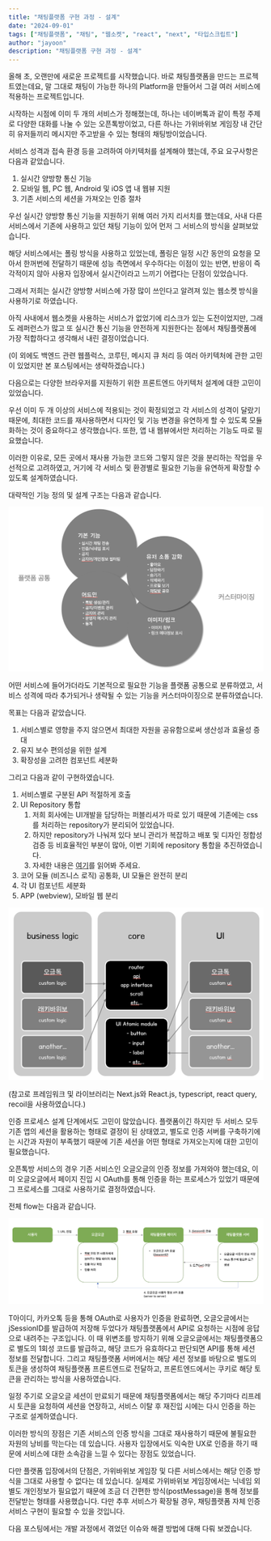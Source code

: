 ```yaml
---
title: "채팅플랫폼 구현 과정 - 설계"
date: "2024-09-01"
tags: ["채팅플랫폼", "채팅", "웹소켓", "react", "next", "타입스크립트"]
author: "jayoon"
description: "채팅플랫폼 구현 과정 - 설계"
---
```


올해 초, 오랜만에 새로운 프로젝트를 시작했습니다. 바로 채팅플랫폼을 만드는 프로젝트였는데요, 말 그대로 채팅이 가능한 하나의 Platform을 만들어서 그걸 여러 서비스에 적용하는 프로젝트입니다.

시작하는 시점에 이미 두 개의 서비스가 정해졌는데, 하나는 네이버톡과 같이 특정 주제로 다양한 대화를 나눌 수 있는 오픈톡방이었고, 다른 하나는 가위바위보 게임장 내 간단히 유저들끼리 메시지만 주고받을 수 있는 형태의 채팅방이었습니다.

서비스 성격과 접속 환경 등을 고려하여 아키텍처를 설계해야 했는데, 주요 요구사항은 다음과 같았습니다.

1. 실시간 양방향 통신 기능
2. 모바일 웹, PC 웹, Android 및 iOS 앱 내 웹뷰 지원
3. 기존 서비스의 세션을 가져오는 인증 절차

우선 실시간 양방향 통신 기능을 지원하기 위해 여러 가지 리서치를 했는데요, 사내 다른 서비스에서 기존에 사용하고 있던 채팅 기능이 있어 먼저 그 서비스의 방식을 살펴보았습니다.

해당 서비스에서는 폴링 방식을 사용하고 있었는데, 폴링은 일정 시간 동안의 요청을 모아서 한꺼번에 전달하기 때문에 성능 측면에서 우수하다는 이점이 있는 반면, 반응이 즉각적이지 않아 사용자 입장에서 실시간이라고 느끼기 어렵다는 단점이 있었습니다.

그래서 저희는 실시간 양방향 서비스에 가장 많이 쓰인다고 알려져 있는 웹소켓 방식을 사용하기로 하였습니다.

아직 사내에서 웹소켓을 사용하는 서비스가 없었기에 리스크가 있는 도전이었지만, 그래도 레퍼런스가 많고 또 실시간 통신 기능을 안전하게 지원한다는 점에서 채팅플랫폼에 가장 적합하다고 생각해서 내린 결정이었습니다.

(이 외에도 백엔드 관련 웹플럭스, 코루틴, 메시지 큐 처리 등 여러 아키텍처에 관한 고민이 있었지만 본 포스팅에서는 생략하겠습니다.)

다음으로는 다양한 브라우저를 지원하기 위한 프론트엔드 아키텍처 설계에 대한 고민이 있었습니다.

우선 이미 두 개 이상의 서비스에 적용되는 것이 확정되었고 각 서비스의 성격이 달랐기 때문에, 최대한 코드를 재사용하면서 디자인 및 기능 변경을 유연하게 할 수 있도록 모듈화하는 것이 중요하다고 생각했습니다. 또한, 앱 내 웹뷰에서만 처리하는 기능도 따로 필요했습니다.

이러한 이유로, 모든 곳에서 재사용 가능한 코드와 그렇지 않은 것을 분리하는 작업을 우선적으로 고려하였고, 거기에 각 서비스 및 환경별로 필요한 기능을 유연하게 확장할 수 있도록 설계하였습니다.

대략적인 기능 정의 및 설계 구조는 다음과 같습니다.

![chat_1](./chat_1.png)

어떤 서비스에 들어가더라도 기본적으로 필요한 기능을 플랫폼 공통으로 분류하였고, 서비스 성격에 따라 추가되거나 생략될 수 있는 기능을 커스터마이징으로 분류하였습니다.

목표는 다음과 같았습니다.

1. 서비스별로 영향을 주지 않으면서 최대한 자원을 공유함으로써 생산성과 효율성 증대
2. 유지 보수 편의성을 위한 설계
3. 확장성을 고려한 컴포넌트 세분화

그리고 다음과 같이 구현하였습니다.

1. 서비스별로 구분된 API 적절하게 호출
2. UI Repository 통합
   1. 저희 회사에는 UI개발을 담당하는 퍼블리셔가 따로 있기 때문에 기존에는 css를 처리하는 repository가 분리되어 있었습니다.
   2. 하지만 repository가 나눠져 있다 보니 관리가 복잡하고 배포 및 디자인 정합성 검증 등 비효율적인 부분이 많아, 이번 기회에 repository 통합을 추진하였습니다.
   3. 자세한 내용은 [여기](https://green2902.notion.site/Repository-128cf7828cd780499a53f41b74f8958a?pvs=4)를 읽어봐 주세요.
3. 코어 모듈 (비즈니스 로직) 공통화, UI 모듈은 완전히 분리
4. 각 UI 컴포넌트 세분화
5. APP (webview), 모바일 웹 분리

![chat_2](./chat_2.png)

(참고로 프레임워크 및 라이브러리는 Next.js와 React.js, typescript, react query, recoil을 사용하였습니다.)

인증 프로세스 설계 단계에서도 고민이 많았습니다. 플랫폼이긴 하지만 두 서비스 모두 기존 앱의 세션을 활용하는 형태로 결정이 된 상태였고, 별도로 인증 서버를 구축하기에는 시간과 자원이 부족했기 때문에 기존 세션을 어떤 형태로 가져오는지에 대한 고민이 필요했습니다.

오픈톡방 서비스의 경우 기존 서비스인 오글오글의 인증 정보를 가져와야 했는데요, 이미 오글오글에서 페이지 진입 시 OAuth를 통해 인증을 하는 프로세스가 있었기 때문에 그 프로세스를 그대로 사용하기로 결정하였습니다.

전체 flow는 다음과 같습니다.

![chat_3](./chat_3.png)

T아이디, 카카오톡 등을 통해 OAuth로 사용자가 인증을 완료하면, 오글오글에서는 jSessionID를 발급하여 저장해 두었다가 채팅플랫폼에서 API로 요청하는 시점에 응답으로 내려주는 구조입니다. 이 때 위변조를 방지하기 위해 오글오글에서는 채팅플랫폼으로 별도의 1회성 코드를 발급하고, 해당 코드가 유효하다고 판단되면 API를 통해 세션 정보를 전달합니다. 그리고 채팅플랫폼 서버에서는 해당 세션 정보를 바탕으로 별도의 토큰을 생성하여 채팅플랫폼 프론트엔드로 전달하고, 프론트엔드에서는 쿠키로 해당 토큰을 관리하는 방식을 사용하였습니다.

일정 주기로 오글오글 세션이 만료되기 때문에 채팅플랫폼에서는 해당 주기마다 리프레시 토큰을 요청하여 세션을 연장하고, 서비스 이탈 후 재진입 시에는 다시 인증을 하는 구조로 설계하였습니다.

이러한 방식의 장점은 기존 서비스의 인증 방식을 그대로 재사용하기 때문에 불필요한 자원의 낭비를 막는다는 데 있습니다. 사용자 입장에서도 익숙한 UX로 인증을 하기 때문에 서비스에 대한 소속감을 느낄 수 있다는 장점도 있었습니다.

다만 플랫폼 입장에서의 단점은, 가위바위보 게임장 및 다른 서비스에서는 해당 인증 방식을 그대로 사용할 수 없다는 데 있습니다. 실제로 가위바위보 게임장에서는 닉네임 외 별도 개인정보가 필요없기 때문에 조금 더 간편한 방식(postMessage)을 통해 정보를 전달받는 형태를 사용했습니다. 다만 추후 서비스가 확장될 경우, 채팅플랫폼 자체 인증 서비스 구현이 필요할 수 있을 것입니다.

다음 포스팅에서는 개발 과정에서 겪었던 이슈와 해결 방법에 대해 다뤄 보겠습니다.
